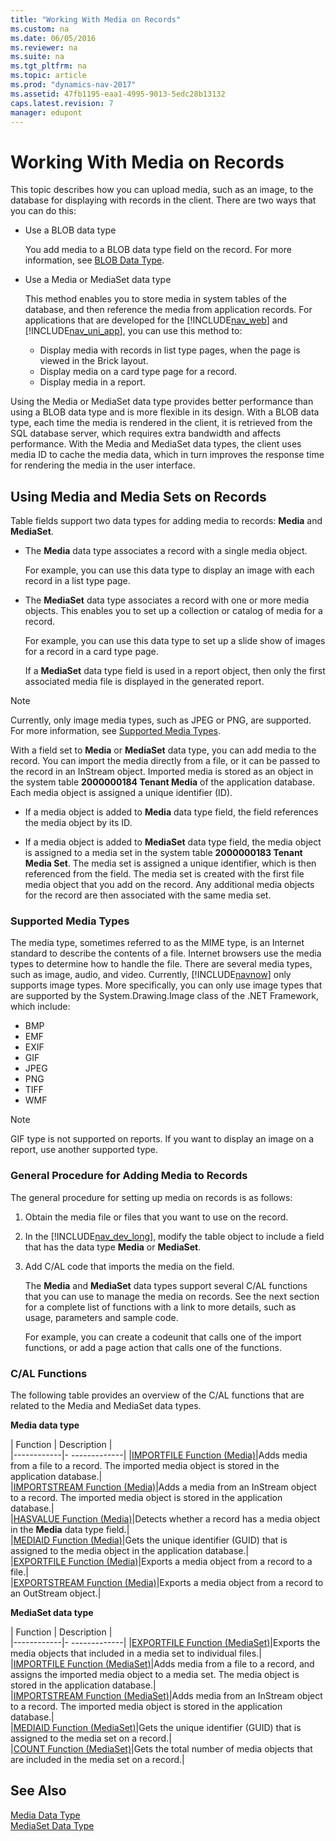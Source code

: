 ```yaml
---
title: "Working With Media on Records"
ms.custom: na
ms.date: 06/05/2016
ms.reviewer: na
ms.suite: na
ms.tgt_pltfrm: na
ms.topic: article
ms.prod: "dynamics-nav-2017"
ms.assetid: 47fb1195-eaa1-4995-9013-5edc28b13132
caps.latest.revision: 7
manager: edupont
---
```

# Working With Media on Records
This topic describes how you can upload media, such as an image, to the database for displaying with records in the client. There are two ways that you can do this:  

-   Use a BLOB data type  

     You add media to a BLOB data type field on the record.  For more information, see [BLOB Data Type](BLOB-Data-Type.md).

-   Use a Media or MediaSet data type  

    This method enables you to store media in system tables of the database, and then reference the media from application records. For applications that are developed for the [!INCLUDE[nav_web](includes/nav_web_md.md)] and [!INCLUDE[nav_uni_app](includes/nav_uni_app_md.md)], you can use this method to:
    -   Display media with records in list type pages, when the page is viewed in the Brick layout.  
    -   Display media on a card type page for a record.
    -   Display media in a report.

Using the Media or MediaSet data type provides better performance than using a BLOB data type and is more flexible in its design. With a BLOB data type, each time the media is rendered in the client, it is retrieved from the SQL database server, which requires extra bandwidth and affects performance. With the Media and MediaSet data types, the client uses media ID to cache the media data, which in turn improves the response time for rendering the media in the user interface.  

## Using Media and Media Sets on Records  
Table fields support two data types for adding media to records: **Media** and **MediaSet**.  

-   The **Media** data type associates a record with a single media object.  

    For example, you can use this data type to display an image with each record in a list type page.  

-   The **MediaSet** data type associates a record with one or more media objects. This enables you to set up a collection or catalog of media for a record.  

     For example, you can use this data type to set up a slide show of images for a record in a card type page.

    If a **MediaSet** data type field is used in a report object, then only the first associated media file is displayed in the generated report.

> [!NOTE]  
>  Currently, only image media types, such as JPEG or PNG, are supported. For more information, see [Supported Media Types](Working-With-Media-on-Records.md#SupportedMediaTypes).  

 With a field set to **Media** or **MediaSet** data type, you can add media to the record. You can import the media directly from a file, or it can be passed to the record in an InStream object. Imported media is stored as an object in the system table **2000000184 Tenant Media** of the application database. Each media object is assigned a unique identifier \(ID\).  

-   If a media object is added to **Media** data type field, the field references the media object by its ID.  

-   If a media object is added to **MediaSet** data type field, the media object is assigned to a media set in the system table **2000000183 Tenant Media Set**. The media set is assigned a unique identifier, which is then referenced from the field. The media set is created with the first file media object that you add on the record. Any additional media objects for the record are then associated with the same media set.  

###  <a name="SupportedMediaTypes"></a> Supported Media Types  
The media type, sometimes referred to as the MIME type, is an Internet standard to describe the contents of a file. Internet browsers use the media types to determine how to handle the file. There are several media types, such as image, audio, and video. Currently, [!INCLUDE[navnow](includes/navnow_md.md)] only supports image types. More specifically, you can only use image types that are supported by the System.Drawing.Image class of the .NET Framework, which include:
-   BMP
-   EMF
-   EXIF
-   GIF
-   JPEG
-   PNG
-   TIFF
-   WMF

>[!Note]
>GIF type is not supported on reports. If you want to display an image on a report, use another supported type.

### General Procedure for Adding Media to Records  
The general procedure for setting up media on records is as follows:  

1.  Obtain the media file or files that you want to use on the record.  

2.  In the [!INCLUDE[nav_dev_long](includes/nav_dev_long_md.md)], modify the table object to include a field that has the data type **Media** or **MediaSet**.  

3.  Add C/AL code that imports the media on the field.  

    The **Media** and **MediaSet** data types support several C/AL functions that you can use to manage the media on records. See the next section for a complete list of functions with a link to more details, such as usage, parameters and sample code.  

    For example, you can create a codeunit that calls one of the import functions, or add a page action that calls one of the functions.  

### C/AL Functions  
The following table provides an overview of the C/AL functions that are related to the Media and MediaSet data types.  

**Media data type**

|  Function  |  Description  |  
|------------|- -------------|
|[IMPORTFILE Function \(Media\)](IMPORTFILE-Function--Media-.md)|Adds  media from a file to a record. The imported media object is stored in the application database.|  
|[IMPORTSTREAM Function \(Media\)](IMPORTSTREAM-Function--Media-.md)|Adds a media from an InStream object to a record. The imported media object is stored in the application database.|  
|[HASVALUE Function \(Media\)](HASVALUE-Function--Media-.md)|Detects whether a record has a media object in the **Media** data type field.|  
|[MEDIAID Function \(Media\)](MEDIAID-Function--Media-.md)|Gets the unique identifier \(GUID\) that is assigned to the media object in the application database.|  
|[EXPORTFILE Function \(Media\)](EXPORTFILE-Function--Media-.md)|Exports a media object from a record to a file.|  
|[EXPORTSTREAM Function \(Media\)](EXPORTSTREAM-Function--Media-.md)|Exports a media object from a record to an OutStream object.|  

**MediaSet data type**

|  Function  |  Description  |  
|------------|- -------------|
|[EXPORTFILE Function \(MediaSet\)](EXPORTFILE-Function-MediaSet.md)|Exports the media objects that included in a media set to individual files.|  
|[IMPORTFILE Function \(MediaSet\)](IMPORTFILE-Function--MediaSet-.md)|Adds media from a file to a record, and assigns the imported media object to a media set. The media object is stored in the application database.|  
|[IMPORTSTREAM Function \(MediaSet\)](IMPORTSTREAM-Function--MediaSet-.md)|Adds media from an InStream object to a record. The imported media object is stored in the application database.|  
|[MEDIAID Function \(MediaSet\)](MEDIAID-Function--MediaSet-.md)|Gets the unique identifier \(GUID\) that is assigned to the media set on a record.|  
|[COUNT Function \(MediaSet\)](COUNT-Function--MediaSet-.md)|Gets the total number of media objects that are included in the media set on a record.|  

## See Also  
 [Media Data Type](Media-Data-Type.md)   
 [MediaSet Data Type](MediaSet-Data-Type.md)
